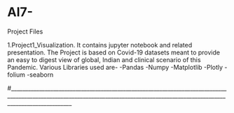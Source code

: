 # AI7-
Project Files

1.Project1_Visualization.
It contains jupyter notebook and related presentation. 
The Project is based on Covid-19 datasets meant to provide an easy to digest view of global, Indian and clinical scenario of this Pandemic.
Various Libraries used are-
-Pandas
-Numpy
-Matplotlib
-Plotly
-folium
-seaborn

#__________________________________________________________________________________________________________________________________________________________________________________
